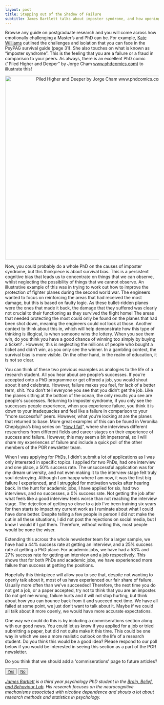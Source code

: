 ```yaml
---
layout: post
title: Stepping out of the Shadow of Failure
subtitle: James Bartlett talks about imposter syndrome, and how opening up about failure can create more realistic expectations of academia.
---
```


Browse any guide on postgraduate research and you will come across how emotionally challenging a Master’s and PhD can be. For example, [Kate Williams](http://www.psypag.co.uk/wp-content/uploads/2015/09/30th-Anniversary-Book.pdf) outlined the challenges and isolation that you can face in the PsyPAG survival guide (page 31). She also touches on what is known as “imposter syndrome”. This is the feeling that you are a failure or a fraud in comparison to your peers. As always, there is an excellent PhD comic ("Piled Higher and Deeper" by Jorge Cham
www.phdcomics.com) to illustrate this!

<center>
  <img src="{{ site.baseurl }}/img/PhD-comic-imposter.png" alt="Piled Higher and Deeper by Jorge Cham
  www.phdcomics.com" width = "600" />
</center>

Now, you could probably do a whole PhD on the causes of imposter syndrome, but this thinkpiece is about survival bias. This is a persistent cognitive bias that leads us to concentrate on things that we can observe, whilst neglecting the possibility of things that we cannot observe. An illustrative example of this was in trying to work out how to improve the protection of fighter planes during the second world war. The engineers wanted to focus on reinforcing the areas that had received the most damage, but this is based on faulty logic. As these bullet-ridden planes were the ones that made it back, the damage that they suffered was clearly not crucial to their functioning as they survived the flight home! The areas that needed protecting the most could only be found on the planes that had been shot down, meaning the engineers could not look at those. Another context to think about this in, which will help demonstrate how this type of thinking is illogical, is when someone wins the lottery. When you see them win, do you think you have a good chance of winning too simply by buying a ticket? . However, this is neglecting the millions of people who bought a ticket and didn’t win, as you only see the winner. In a gambling context, the survival bias is more visible. On the other hand, in the realm of education, it is not so clear.

You can think of these two previous examples as analogies to the life of a research student. All you hear about are people’s successes. If you’re accepted onto a PhD programme or get offered a job, you would shout about it and celebrate. However, failure makes you feel, for lack of a better term, shit. You don’t tell everyone you see that you didn’t get the job. Like the planes sitting at the bottom of the ocean, the only results you see are people's successes. Returning to imposter syndrome, if you only see the successes people experience, when you experience failure, you think it is down to your inadequacies and feel like a failure in comparison to your "more successful" peers. However, what you’re looking at are the planes that returned to base. More great examples of this can be found in Veronika Cheplygina’s blog series on “[How I fail](http://www.veronikach.com/category/how-i-fail/)”, where she interviews different researchers from different fields and career stages on their experience of success and failure. However, this may seem a bit impersonal, so I will share my experiences of failure and include a quick poll of the other members of the PGR newsletter team.

When I was applying for PhDs, I didn’t submit a lot of applications as I was only interested in specific topics. I applied for two PhDs, had one interview and one place, a 50% success rate. The unsuccessful application was for my dream university, and not even making it to the interview stage felt truly soul destroying. Although I am happy where I am now, it was the first big failure I experienced, and I struggled for motivation weeks after hearing back. In the hunt for academic jobs, I have applied for six, had two interviews, and no successes, a 0% success rate. Not getting the job after what feels like a good interview feels worse than not reaching the interview stage. The dejection of getting so close to a job I’ve been training six years for then starts to impact my current work as I ruminate about what I could have done better. Despite telling a few people in person I did not make the cut in all these situations, I did not post the rejections on social media, but I know I would if I got them. Therefore, without writing this, most people would be none the wiser.

Extending this across the whole newsletter team for a larger sample, we have had a 44% success rate at getting an interview, and a 25% success rate at getting a PhD place. For academic jobs, we have had a 53% and 27% success rate for getting an interview and a job respectively. This shows that for both PhDs and academic jobs, we have experienced more failure than success at getting the positions.

Hopefully this thinkpiece will allow you to see that, despite not wanting to openly talk about it, most of us have experienced our fair share of failure. Usually more often than we’ve succeeded! Therefore, the next time you do not get a job, or a paper accepted, try not to think that you are an imposter. Do not get me wrong, failure hurts and it will not stop hurting, but think about how you can bounce back from it and succeed next time. We have all failed at some point, we just don’t want to talk about it. Maybe if we could all talk about it more openly, we would have more accurate expectations.

One way we could do this is by including a commiserations section along with our good news. You could let us know if you applied for a job or tried submitting a paper, but did not quite make it this time. This could be one way in which we see a more realistic outlook on the life of a research student. Do you think this would be a good idea? Please respond to our poll below if you would be interested in seeing this section as a part of the PGR newsletter.

Do you think that we should add a 'commiserations' page to future articles? 

<button label="FailYes"> <a href="https://hls-pgr-newsletter.github.io/HLS-PGR-newsletter.github.io/CommiserationsYes/"> Yes </a> </button>
<button label="FailNo"> <a href="https://hls-pgr-newsletter.github.io/HLS-PGR-newsletter.github.io/CommiserationsNo/"> No </a> </button>


*[James Bartlett](http://www.coventry.ac.uk/research/research-directories/researchers/james-bartlett/) is a third year psychology PhD student in the [Brain, Belief, and Behaviour Lab](http://www.coventry.ac.uk/research/areas-of-research/advances-in-behavioural-science/brain-belief-and-behaviour-research/). His research focuses on the neurocognitive mechanisms associated with nicotine dependence and shouts a lot about research methods and statistics in psychology.*
